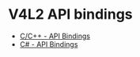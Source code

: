 # V4L2 API bindings

* [C/C++ - API Bindings](v4l2-cxx-api-bindings/README.md)
* [C# - API Bindings](v4l2-csharp-api-bindings/README.md)
